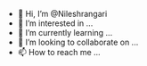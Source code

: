 - 👋 Hi, I’m @Nileshrangari
- 👀 I’m interested in ...
- 🌱 I’m currently learning ...
- 💞️ I’m looking to collaborate on ...
- 📫 How to reach me ...

<!---
Nileshrangari/Nileshrangari is a ✨ special ✨ repository because its `README.md` (this file) appears on your GitHub profile.
You can click the Preview link to take a look at your changes.
--->
